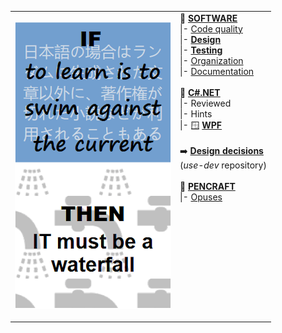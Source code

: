 <table style="border-collapse: collapse;">
 <tr valign="top">
    <td style="border: 1px solid #0000000;">
      <p><a href="README+/pencraft/README+/opuses/IT-memes.md">
          <img src="README+/pencraft/README+/_rsc/_img/ITLearnWaterfall_vert.png"    
               alt="If to learn is to swim against the current&#10;then IT must be a waterfall"></a><p>
    <td>
      💠&nbsp;<a href="README+/software/"><b>SOFTWARE</b></a><br/>
      |- <a href="README+/software/README+/code-quality.md">Code quality</a><br/>
      |- <a href="README+/software/README+/design"><b>Design</b></a><br/>
      |- <a href="README+/software/README+/testing"><b>Testing</b></a><br/>
      |- <a href="README+/software/README+/dev-mngmnt.md">Organization</a><br/>
      |- <a href="README+/software/README+/dev-docu.md">Documentation</a><br/>
     <br/>
      💠&nbsp;<b><a href="README+/.net/">C#.NET</a></b><br/>
      |- Reviewed<br/>
     |- Hints<br/>
     |- 🪟&nbsp;<a href="README+/.net/README+/wpf"><b>WPF</b></a><br/>
      <br/>
     ➡️&nbsp;<b><a href="https://github.com/Kyriosity/use-dev/blob/main/README+/decisions">Design decisions</a></b><br/>
     (<i>use-dev</i> repository)<br/><br/>
      💠&nbsp;<a href="README+/pencraft"><b>PENCRAFT</b></a><br/>
      |- <a href="README+/pencraft/README+/opuses">Opuses</a><br/>
      <br/>&nbsp;&nbsp;&nbsp;&nbsp;&nbsp;&nbsp;&nbsp;&nbsp;&nbsp;&nbsp;&nbsp;&nbsp;&nbsp;&nbsp;&nbsp;&nbsp;&nbsp;&nbsp;&nbsp;&nbsp;&nbsp;&nbsp;&nbsp;&nbsp;&nbsp;&nbsp;&nbsp;&nbsp;&nbsp;&nbsp;&nbsp;&nbsp;
    </td>
 </tr>
</table>
